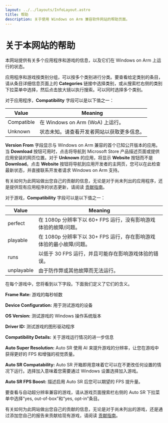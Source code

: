```yaml
---
layout: ../../layouts/InfoLayout.astro
title: 帮助
description: 关于使用 Windows on Arm 兼容软件网站的帮助页面。
---
```


# 关于本网站的帮助

本网站提供有关多个应用程序和游戏的信息，以及它们在 Windows on Arm 上运行的状态。

应用程序和游戏按类别分组，可以按多个类别进行分类。要查看给定类别的条目，请从条目详细信息页面上的 **Categories** 链接中选择类别，或从搜索栏右侧的类别下拉菜单中选择，然后点击放大镜以执行搜索。可以同时选择多个类别。

对于应用程序，**Compatibility** 字段可以是以下值之一：

| Value     | Meaning                               |
| --------- | ------------------------------------- |
| Compatible| 在 Windows on Arm (WoA) 上运行。          |
| Unknown   | 状态未知。请查看开发者网站以获取更多信息。|

**Version From** 字段显示与 Windows on Arm 兼容的首个已知公开版本的应用。当 **Download** 按钮可用时，点击将导航到 Microsoft Store 产品描述页面或提供应用安装的网页位置。对于 **Unknown** 的应用，将显示 **Website** 按钮而不是 **Download**。点击 **Website** 按钮将导航到应用开发者的主网页，您可以在此检查最新状态，并直接联系开发者请求 Windows on Arm 支持。

有关如何为此网站做出您自己的贡献的信息，无论是对于尚未列出的应用程序，还是提供现有应用程序的状态更新，请阅读 [贡献指南](/zh/contributing)。

对于游戏，**Compatibility** 字段可以是以下值之一：

| Value      | Meaning                               |
| ---------- | ------------------------------------- |
| perfect    | 在 1080p 分辨率下以 60+ FPS 运行，没有影响游戏体验的故障/问题。 |
| playable   | 在 1080p 分辨率下以 30+ FPS 运行，存在影响游戏体验的最小故障/问题。 |
| runs       | 以低于 30 FPS 运行，并且可能存在影响游戏体验的错误。 |
| unplayable | 由于防作弊或其他故障而无法运行。 |

在每个游戏中，您将看到以下字段。下面我们定义了它们的含义。

**Frame Rate:** 游戏的每秒帧数

**Device Configuration:** 用于测试游戏的设备

**OS Version:** 测试游戏的 Windows 操作系统版本

**Driver ID:** 测试游戏的图形驱动程序

**Compatibility Details:** 关于游戏运行情况的进一步信息

**Auto Super Resolution:** Auto SR 使用 AI 来提升游戏的分辨率，让您在游戏中获得更好的 FPS 和增强的视觉质量。

**Auto SR Compatability:** Auto SR 开箱即用意味着它可以在不更改任何设置的情况下运行。选择加入意味着您需要通过 Windows 设置选择加入游戏。

**Auto SR FPS Boost:** 描述启用 Auto SR 后您可以期望的 FPS 提升量。

要查看与自动超分辨率兼容的游戏，请从游戏页面搜索栏右侧的 Auto SR 下拉菜单中选择“yes, out-of-box”和“yes, opt-in”条目。

有关如何为此网站做出您自己的贡献的信息，无论是对于尚未列出的游戏，还是通过添加您自己的报告来贡献给现有游戏，请阅读 [贡献指南](/zh/contributing)。
